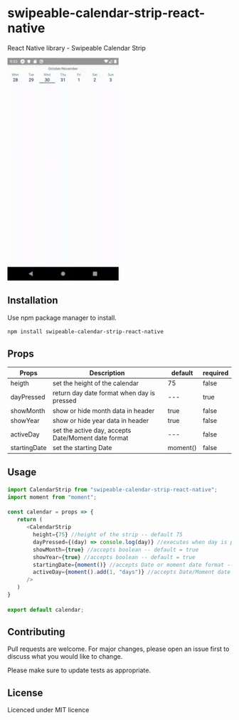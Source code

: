 # swipeable-calendar-strip-react-native

React Native library - Swipeable Calendar Strip 

<img src="images/libraryshow.gif" width="250"></img>

## Installation

Use npm package manager to install.

```bash
npm install swipeable-calendar-strip-react-native
```

## Props

|  Props | Description  | default  | required  |
|---|---|---|---|
|  heigth | set the height of the calendar  |  75 | false  |
|  dayPressed |  return day date format when day is pressed | --- | true |
|  showMonth | show or hide month data in header   | true  |  false |
| showYear  | show or hide year data in header  | true  | false  |
| activeDay  | set the active day, accepts Date/Moment date format  | ---  | false |
| startingDate  | set the starting Date  | moment()  | false |

## Usage

```javascript
import CalendarStrip from "swipeable-calendar-strip-react-native";
import moment from "moment";

const calendar = props => {
   return (
      <CalendarStrip 
        height={75} //height of the strip -- default 75
        dayPressed={(day) => console.log(day)} //executes when day is pressed -- required
        showMonth={true} //accepts boolean -- default = true
        showYear={true} //accepts boolean -- default = true
        startingDate={moment()} //accepts Date or moment date format -- default = moment()
        activeDay={moment().add(1, "days")} //accepts Date/Moment date format
      />
   )
}

export default calendar;
```

## Contributing
Pull requests are welcome. For major changes, please open an issue first to discuss what you would like to change.

Please make sure to update tests as appropriate.

## License
Licenced under MIT licence
